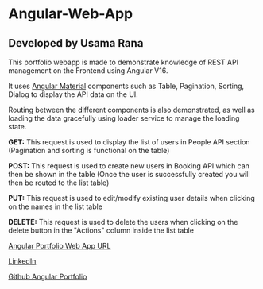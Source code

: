# Angular-Web-App
## Developed by Usama Rana
This portfolio webapp is made to demonstrate knowledge of REST API management on the Frontend using Angular V16.

It uses [Angular Material](https://material.angular.io/components/categories) components such as Table, Pagination, Sorting, Dialog to display the API data on the UI.

Routing between the different components is also demonstrated, as well as loading the data gracefully using loader service to manage the loading state.

**GET:** This request is used to display the list of users in People API section (Pagination and sorting is functional on the table)

**POST:** This request is used to create new users in Booking API which can then be shown in the table (Once the user is successfully created you will then be routed to the list table)

**PUT:** This request is used to edit/modify existing user details when clicking on the names in the list table

**DELETE:** This request is used to delete the users when clicking on the delete button in the "Actions" column inside the list table

[Angular Portfolio Web App URL](https://usamarana.github.io/Angular-Portfolio-Web-App/)

[LinkedIn](https://www.linkedin.com/in/usama-rana-805317120/)

[Github Angular Portfolio](https://github.com/usamarana/Angular-Portfolio-Web-App)
